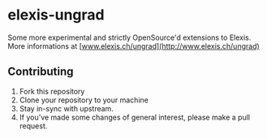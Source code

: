 # elexis-ungrad

Some more experimental and strictly OpenSource'd extensions to Elexis. More informations at [www.elexis.ch/ungrad](http://www.elexis.ch/ungrad) 

## Contributing

1. Fork this repository
2. Clone your repository to your machine
3. Stay in-sync with upstream.
4. If you've made some changes of general interest, please make a pull request.

